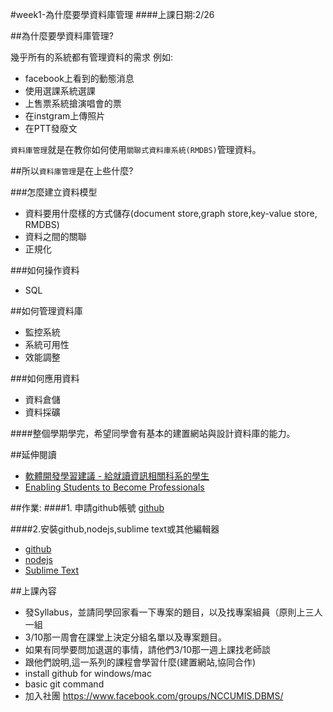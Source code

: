 #week1-為什麼要學資料庫管理
####上課日期:2/26

##為什麼要學資料庫管理?

幾乎所有的系統都有管理資料的需求
例如:

* facebook上看到的動態消息
* 使用選課系統選課
* 上售票系統搶演唱會的票
* 在instgram上傳照片
* 在PTT發廢文

`資料庫管理`就是在教你如何使用`關聯式資料庫系統(RMDBS)`管理資料。

##所以`資料庫管理`是在上些什麼?

###怎麼建立資料模型
* 資料要用什麼樣的方式儲存(document store,graph store,key-value store, RMDBS)
* 資料之間的關聯
* 正規化

###如何操作資料

* SQL

##如何管理資料庫
* 監控系統
* 系統可用性
* 效能調整

###如何應用資料
* 資料倉儲
* 資料採礦

####整個學期學完，希望同學會有基本的建置網站與設計資料庫的能力。


##延伸閱讀
* [軟體開發學習建議 - 給就讀資訊相關科系的學生](http://blog.cgmlife.net/posts/2014/06/10/learning-suggestions-for-information-related-to-software-development-department-students)
* [Enabling Students to Become Professionals](https://speakerdeck.com/atmos/enabling-students-to-become-professionals)

##作業:
####1. 申請github帳號
[github](https://github.com/)

####2.安裝github,nodejs,sublime text或其他編輯器

* [github](https://github.com/)
* [nodejs](http://nodejs.org/)
* [Sublime Text](http://www.sublimetext.com/)

<!-- 
每個同學回答下列的問題，小組整理完寄給我。
為什麼要念大學,希望從大學裡面得到什麼,大學畢業要做什麼,喜不喜歡寫程式,為什麼
 -->
##上課內容
* 發Syllabus，並請同學回家看一下專案的題目，以及找專案組員（原則上三人一組
* 3/10那一周會在課堂上決定分組名單以及專案題目。
* 如果有同學要問加退選的事情，請他們3/10那一週上課找老師談
* 跟他們說明,這一系列的課程會學習什麼(建置網站,協同合作)
* install github for windows/mac
* basic git command
* 加入社團 https://www.facebook.com/groups/NCCUMIS.DBMS/


